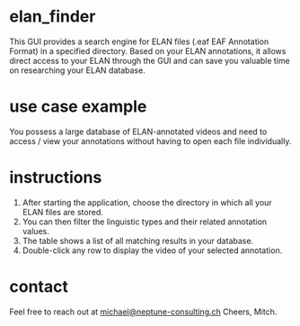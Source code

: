 # elan_finder
This GUI provides a search engine for ELAN files (.eaf EAF Annotation Format) in a specified directory.
Based on your ELAN annotations, it allows direct access to your ELAN through the GUI and can save you valuable time on researching your ELAN database.

# use case example 
You possess a large database of ELAN-annotated videos and need to access / view your annotations without having to open each file individually. 

# instructions
1) After starting the application, choose the directory in which all your ELAN files are stored. 
2) You can then filter the linguistic types and their related annotation values. 
3) The table shows a list of all matching results in your database.
4) Double-click any row to display the video of your selected annotation. 

# contact
Feel free to reach out at michael@neptune-consulting.ch
Cheers, 
Mitch. 

